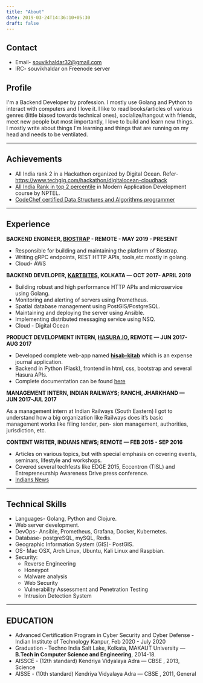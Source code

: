 ```yaml
---
title: "About"
date: 2019-03-24T14:36:10+05:30
draft: false
---
```

## Contact  
* Email- souvikhaldar32@gmail.com 
* IRC- souvikhaldar on Freenode server  

## Profile

 I'm a Backend Developer by profession. I mostly use Golang and Python to interact with computers and I love it. I like to read books/articles of various genres (little biased towards technical ones), socialize/hangout with friends, meet new people but most importantly, I love to build and learn new things.  
I mostly write about things I'm learning and things that are running on my head and needs to be ventilated.    
 
---  
## Achievements   
* All India rank 2 in a Hackathon organized by Digital Ocean. Refer- https://www.techgig.com/hackathon/digitalocean-cloudhack
*  [All India Rank in top 2 percentile](https://drive.google.com/file/d/0B8ez0XXq-2ITWDhDRWhUX0I1OTg/view?usp=sharing) in Modern Application Development course by NPTEL.    
*  [CodeChef certified Data Structures and Algorithms programmer](https://drive.google.com/open?id=1BxSSaGt7PjelIUJac_BpMMSpEgvGWftu)  

---

## Experience
**BACKEND ENGINEER, [BIOSTRAP](https://biostrap.com/) - REMOTE - MAY 2019 - PRESENT**

* Responsible for building and maintaining the platform of Biostrap.
* Writing gRPC endpoints, REST HTTP APIs, tools,etc mostly in golang.  
* Cloud- AWS


**BACKEND DEVELOPER, [KARTBITES](https://www.kartbites.com/), KOLKATA — OCT 2017- APRIL 2019**

* Building robust and high performance HTTP APIs and microservice using Golang.
* Monitoring and alerting of servers using Prometheus.  
* Spatial database management using PostGIS/PostgreSQL.
* Maintaining and deploying the server using Ansible.
* Implementing distributed messaging service using NSQ.
* Cloud - Digital Ocean


**PRODUCT DEVELOPMENT INTERN, [HASURA.IO](https://hasura.io/), REMOTE — JUN 2017-AUG 2017**

* Developed complete web-app named [**hisab-kitab**](https://youtu.be/V86Moyi1QkM) which is an expense journal application.  
* Backend in Python (Flask), frontend in html, css, bootstrap and several Hasura APIs.  
* Complete documentation can be found [here](https://medium.com/@souvikhaldar32/hisab-kitab-save-to-earn-c978344e5744)  

**MANAGEMENT INTERN, INDIAN RAILWAYS; RANCHI, JHARKHAND — JUN 2017-JUL 2017**

As a management intern at Indian Railways (South Eastern) I got to understand how a big organization like Railways does it’s basic management works like filing tender, pen- sion management, authorities, jurisdiction, etc.

**CONTENT WRITER, INDIANS NEWS; REMOTE — FEB 2015 - SEP 2016** 

* Articles on various topics, but with special emphasis on covering events, seminars, lifestyle and workshops. 
* Covered several techfests like EDGE 2015, Eccentron (TISL) and Entrepreneurship Awareness Drive press conference.
*  [Indians News](https://indiansnews.com/author/souvik/)   

---

## Technical Skills
*  Languages- Golang, Python and Clojure.  
*  Web server development.  
*  DevOps- Ansible, Prometheus, Grafana, Docker, Kubernetes.  
*  Database- postgreSQL, mySQL, Redis. 
*  Geographic Information System (GIS)- PostGIS.  
*  OS- Mac OSX, Arch Linux, Ubuntu, Kali Linux and Raspbian.  
*  Security:
    *  Reverse Engineering 
    *  Honeypot
    *  Malware analysis
    *  Web Security 
    *  Vulnerability Assessment and Penetration Testing
    *  Intrusion Detection System


---

## EDUCATION
* Advanced Certification Program in Cyber Security and Cyber Defense - Indian Institute of Technology Kanpur, Feb 2020 - July 2020
* Graduation - Techno India Salt Lake, Kolkata, MAKAUT University — **B.Tech in Computer Science and Engineering**, 2014-18. 
* AISSCE - (12th standard) Kendriya Vidyalaya Adra — CBSE , 2013, Science 
* AISSE - (10th standard) Kendriya Vidyalaya Adra — CBSE , 2011, General 

